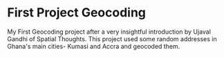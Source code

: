 # First Project Geocoding
My  First Geocoding project after a very insightful introduction by Ujaval Gandhi of Spatial Thoughts.
This project used some random addresses in Ghana's main cities- Kumasi and Accra and geocoded them.
